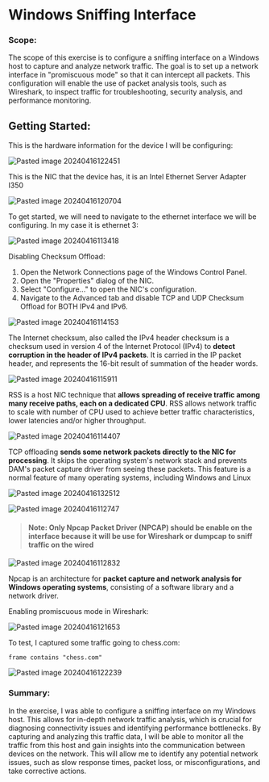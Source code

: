 # Windows Sniffing Interface

### Scope: 
The scope of this exercise is to configure a sniffing interface on a Windows host to capture and analyze network traffic. The goal is to set up a network interface in "promiscuous mode" so that it can intercept all packets. This configuration will enable the use of packet analysis tools, such as Wireshark, to inspect traffic for troubleshooting, security analysis, and performance monitoring. 

## Getting Started:
This is the hardware information for the device I will be configuring:

![Pasted image 20240416122451](https://github.com/lm3nitro/Projects/assets/55665256/fa3772e5-ae40-4631-b5f3-049edb89c591)

This is the NIC that the device has, it is an Intel Ethernet Server Adapter I350

![Pasted image 20240416120704](https://github.com/lm3nitro/Projects/assets/55665256/f09093dd-75d3-4a08-8b44-057d1aea4036)

To get started, we will need to navigate to the ethernet interface we will be configuring. In my case it is ethernet 3:

![Pasted image 20240416113418](https://github.com/lm3nitro/Projects/assets/55665256/2085cecb-b86a-4b3d-9ebf-3bc21a58bf44)

Disabling Checksum Offload:

1. Open the Network Connections page of the Windows Control Panel.
2. Open the "Properties" dialog of the NIC.
3. Select "Configure..." to open the NIC's configuration.
4. Navigate to the Advanced tab and disable TCP and UDP Checksum Offload for BOTH IPv4 and IPv6.

![Pasted image 20240416114153](https://github.com/lm3nitro/Projects/assets/55665256/59a1b14c-d419-49c9-9437-a5502392ac8b)

The Internet checksum, also called the IPv4 header checksum is a checksum used in version 4 of the Internet Protocol (IPv4) to **detect corruption in the header of IPv4 packets**. It is carried in the IP packet header, and represents the 16-bit result of summation of the header words.

![Pasted image 20240416115911](https://github.com/lm3nitro/Projects/assets/55665256/5398b12f-a2d0-400d-9e0d-d1937e8a9595)

RSS is a host NIC technique that **allows spreading of receive traffic among many receive paths, each on a dedicated CPU**. RSS allows network traffic to scale with number of CPU used to achieve better traffic characteristics, lower latencies and/or higher throughput.

![Pasted image 20240416114407](https://github.com/lm3nitro/Projects/assets/55665256/160cf6e6-fd64-42ef-8497-61f8230cf2fa)

TCP offloading **sends some network packets directly to the NIC for processing**. It skips the operating system's network stack and prevents DAM's packet capture driver from seeing these packets. This feature is a normal feature of many operating systems, including Windows and Linux

![Pasted image 20240416132512](https://github.com/lm3nitro/Projects/assets/55665256/e02ecf22-6afd-468f-864c-b23836de6b80)

![Pasted image 20240416112747](https://github.com/lm3nitro/Projects/assets/55665256/6eab40c1-e808-4c88-8083-dc946253fa41)

>#### Note: Only Npcap Packet Driver  (NPCAP) should be enable on the interface because  it will be use for Wireshark or dumpcap to sniff traffic on the wired

![Pasted image 20240416112832](https://github.com/lm3nitro/Projects/assets/55665256/f12f209c-c51b-480d-b6c0-b246a0df1721)

Npcap is an architecture for **packet capture and network analysis for Windows operating systems**, consisting of a software library and a network driver.

Enabling promiscuous mode in Wireshark:

![Pasted image 20240416121653](https://github.com/lm3nitro/Projects/assets/55665256/08f23dca-6854-41a2-b0ff-50bdc71c08d3)

To test, I captured some traffic going to chess.com:

```
frame contains "chess.com"
```

![Pasted image 20240416122239](https://github.com/lm3nitro/Projects/assets/55665256/43deb300-4bcb-41b3-8788-fe975d6aeb56)

### Summary:

In the exercise, I was able to configure a sniffing interface on my Windows host. This allows for in-depth network traffic analysis, which is crucial for diagnosing connectivity issues and identifying performance bottlenecks. By capturing and analyzing this traffic data, I will be able to monitor all the traffic from this host and gain insights into the communication between devices on the network. This will allow me to identify any potential network issues, such as slow response times, packet loss, or misconfigurations, and take corrective actions. 
